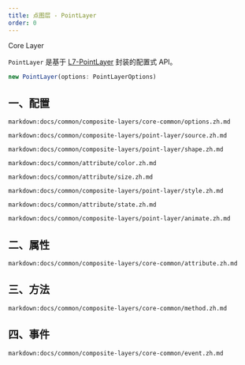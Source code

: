 ```yaml
---
title: 点图层 - PointLayer
order: 0
---
```


<tag color="blue" text="Core Layer">Core Layer</tag>

`PointLayer` 是基于 [L7-PointLayer](https://l7.antv.vision/zh/docs/api/point_layer/pointlayer) 封装的配置式 API。

```ts
new PointLayer(options: PointLayerOptions)
```

## 一、配置

`markdown:docs/common/composite-layers/core-common/options.zh.md`

`markdown:docs/common/composite-layers/point-layer/source.zh.md`

`markdown:docs/common/composite-layers/point-layer/shape.zh.md`

`markdown:docs/common/attribute/color.zh.md`

`markdown:docs/common/attribute/size.zh.md`

`markdown:docs/common/composite-layers/point-layer/style.zh.md`

`markdown:docs/common/attribute/state.zh.md`

`markdown:docs/common/composite-layers/point-layer/animate.zh.md`

## 二、属性

`markdown:docs/common/composite-layers/core-common/attribute.zh.md`

## 三、方法

`markdown:docs/common/composite-layers/core-common/method.zh.md`

## 四、事件

`markdown:docs/common/composite-layers/core-common/event.zh.md`
